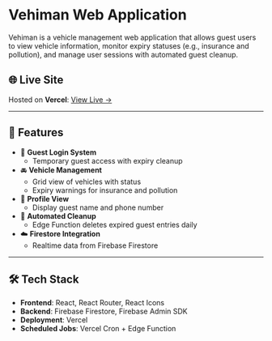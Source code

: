 # Vehiman Web Application

Vehiman is a vehicle management web application that allows guest users to view vehicle information, monitor expiry statuses (e.g., insurance and pollution), and manage user sessions with automated guest cleanup.

## 🌐 Live Site

Hosted on **Vercel**: [View Live →](https://vehiman.vercel.app)

---

## 🚀 Features

- 🔐 **Guest Login System**
  - Temporary guest access with expiry cleanup
- 🚘 **Vehicle Management**
  - Grid view of vehicles with status
  - Expiry warnings for insurance and pollution
- 👤 **Profile View**
  - Display guest name and phone number
- 📅 **Automated Cleanup**
  - Edge Function deletes expired guest entries daily
- ☁️ **Firestore Integration**
  - Realtime data from Firebase Firestore

---

## 🛠️ Tech Stack

- **Frontend**: React, React Router, React Icons
- **Backend**: Firebase Firestore, Firebase Admin SDK
- **Deployment**: Vercel
- **Scheduled Jobs**: Vercel Cron + Edge Function
